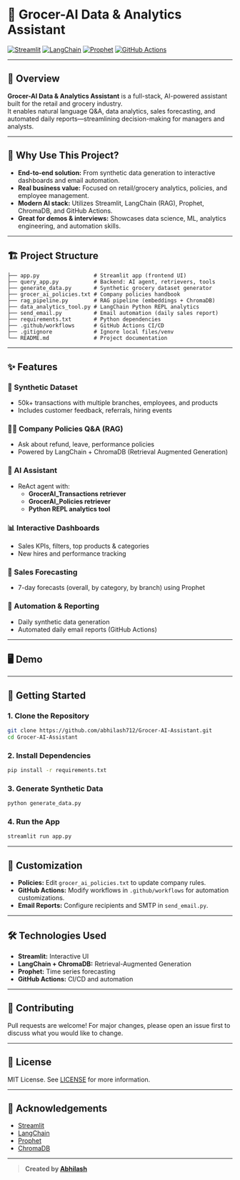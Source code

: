 # 🛒 Grocer-AI Data & Analytics Assistant

[![Streamlit](https://img.shields.io/badge/Built%20With-Streamlit-orange?logo=streamlit)](https://streamlit.io/)
[![LangChain](https://img.shields.io/badge/AI-LangChain-blue?logo=python)](https://langchain.com/)
[![Prophet](https://img.shields.io/badge/Forecasting-Prophet-brightgreen)](https://facebook.github.io/prophet/)
[![GitHub Actions](https://img.shields.io/github/workflow-status/abhilash712/Grocer-AI-Assistant/CI)](https://github.com/abhilash712/Grocer-AI-Assistant/actions)

---

## 🌟 Overview

**Grocer-AI Data & Analytics Assistant** is a full-stack, AI-powered assistant built for the retail and grocery industry.  
It enables natural language Q&A, data analytics, sales forecasting, and automated daily reports—streamlining decision-making for managers and analysts.

---

## 🚀 Why Use This Project?

- **End-to-end solution:** From synthetic data generation to interactive dashboards and email automation.
- **Real business value:** Focused on retail/grocery analytics, policies, and employee management.
- **Modern AI stack:** Utilizes Streamlit, LangChain (RAG), Prophet, ChromaDB, and GitHub Actions.
- **Great for demos & interviews:** Showcases data science, ML, analytics engineering, and automation skills.

---

## 🏗️ Project Structure

```
├── app.py                 # Streamlit app (frontend UI)
├── query_app.py           # Backend: AI agent, retrievers, tools
├── generate_data.py       # Synthetic grocery dataset generator
├── grocer_ai_policies.txt # Company policies handbook
├── rag_pipeline.py        # RAG pipeline (embeddings + ChromaDB)
├── data_analytics_tool.py # LangChain Python REPL analytics
├── send_email.py          # Email automation (daily sales report)
├── requirements.txt       # Python dependencies
├── .github/workflows      # GitHub Actions CI/CD
├── .gitignore             # Ignore local files/venv
└── README.md              # Project documentation
```

---

## ✨ Features

### 🛒 Synthetic Dataset
- 50k+ transactions with multiple branches, employees, and products
- Includes customer feedback, referrals, hiring events

### 🧑‍💼 Company Policies Q&A (RAG)
- Ask about refund, leave, performance policies
- Powered by LangChain + ChromaDB (Retrieval Augmented Generation)

### 🤖 AI Assistant
- ReAct agent with:
  - **GrocerAI_Transactions retriever**
  - **GrocerAI_Policies retriever**
  - **Python REPL analytics tool**

### 📊 Interactive Dashboards
- Sales KPIs, filters, top products & categories
- New hires and performance tracking

### 🔮 Sales Forecasting
- 7-day forecasts (overall, by category, by branch) using Prophet

### 📧 Automation & Reporting
- Daily synthetic data generation
- Automated daily email reports (GitHub Actions)

---

## 🖥️ Demo

<!--
Add a link to your deployed app here if public, or a YouTube video demo!
Example:  
[Live Demo](https://share.streamlit.io/...)  
[![Demo Video](https://img.youtube.com/vi/VIDEO_ID/0.jpg)](https://youtu.be/VIDEO_ID)
-->

---

## 🚦 Getting Started

### 1. Clone the Repository

```bash
git clone https://github.com/abhilash712/Grocer-AI-Assistant.git
cd Grocer-AI-Assistant
```

### 2. Install Dependencies

```bash
pip install -r requirements.txt
```

### 3. Generate Synthetic Data

```bash
python generate_data.py
```

### 4. Run the App

```bash
streamlit run app.py
```

---

## 📁 Customization

- **Policies:** Edit `grocer_ai_policies.txt` to update company rules.
- **GitHub Actions:** Modify workflows in `.github/workflows` for automation customizations.
- **Email Reports:** Configure recipients and SMTP in `send_email.py`.

---

## 🛠️ Technologies Used

- **Streamlit:** Interactive UI
- **LangChain + ChromaDB:** Retrieval-Augmented Generation
- **Prophet:** Time series forecasting
- **GitHub Actions:** CI/CD and automation

---

## 🤝 Contributing

Pull requests are welcome! For major changes, please open an issue first to discuss what you would like to change.

---

## 📄 License

MIT License. See [LICENSE](LICENSE) for more information.

---

## 🙌 Acknowledgements

- [Streamlit](https://streamlit.io/)
- [LangChain](https://www.langchain.com/)
- [Prophet](https://facebook.github.io/prophet/)
- [ChromaDB](https://www.trychroma.com/)

---

> **Created by [Abhilash](https://github.com/abhilash712)**
